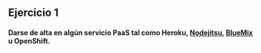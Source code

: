 ## Ejercicio 1

#### Darse de alta en algún servicio PaaS tal como Heroku, [Nodejitsu](https://www.nodejitsu.com/), [BlueMix](https://console.ng.bluemix.net/) u OpenShift.
